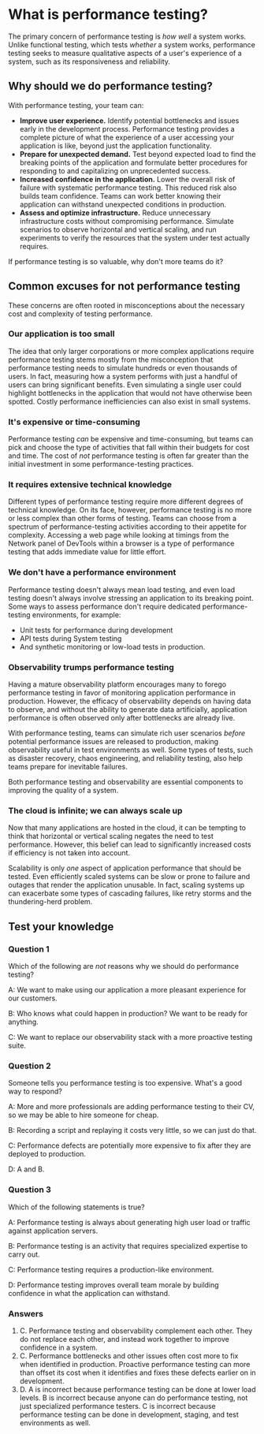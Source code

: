 # What is performance testing?

The primary concern of performance testing is _how well_ a system works. Unlike functional testing, which tests _whether_ a system works, performance testing seeks to measure qualitative aspects of a user's experience of a system, such as its responsiveness and reliability.

## Why should we do performance testing?

With performance testing, your team can:

- **Improve user experience.** Identify potential bottlenecks and issues early in the development process. Performance testing provides a complete picture of what the experience of a user accessing your application is like, beyond just the application functionality.
- **Prepare for unexpected demand.** Test beyond expected load to find the breaking points of the application and formulate better procedures for responding to and capitalizing on unprecedented success.
- **Increased confidence in the application.** Lower the overall risk of failure with systematic performance testing. This reduced risk also builds team confidence. Teams can work better knowing their application can withstand unexpected conditions in production.
- **Assess and optimize infrastructure.** Reduce unnecessary infrastructure costs without compromising performance. Simulate scenarios to observe horizontal and vertical scaling, and run experiments to verify the resources that the system under test actually requires.

If performance testing is so valuable, why don't more teams do it?

## Common excuses for not performance testing

These concerns are often rooted in misconceptions about the necessary cost and complexity of testing performance.

### Our application is too small

The idea that only larger corporations or more complex applications require performance testing stems mostly from the misconception that performance testing needs to simulate hundreds or even thousands of users. In fact, measuring how a system performs with just a handful of users can bring significant benefits. Even simulating a single user could highlight bottlenecks in the application that would not have otherwise been spotted. Costly performance inefficiencies can also exist in small systems.

### It's expensive or time-consuming

Performance testing *can* be expensive and time-consuming, but teams can pick and choose the type of activities that fall within their budgets for cost and time. The cost of _not_ performance testing is often far greater than the initial investment in some performance-testing practices.

### It requires extensive technical knowledge

Different types of performance testing require more different degrees of technical knowledge. On its face, however, performance testing is no more or less complex than other forms of testing. Teams can choose from a spectrum of performance-testing activities according to their appetite for complexity. Accessing a web page while looking at timings from the Network panel of DevTools within a browser is a type of performance testing that adds immediate value for little effort.

### We don't have a performance environment

Performance testing doesn't always mean load testing, and even load testing doesn't always involve stressing an application to its breaking point. Some ways to assess performance don't require dedicated performance-testing environments, for example:
- Unit tests for performance during development
- API tests during System testing
- And synthetic monitoring or low-load tests in production.

### Observability trumps performance testing

Having a mature observability platform encourages many to forego performance testing in favor of monitoring application performance in production. However, the efficacy of observability depends on having data to observe, and without the ability to generate data artificially, application performance is often observed only after bottlenecks are already live.

With performance testing, teams can simulate rich user scenarios *before* potential performance issues are released to production, making observability useful in test environments as well. Some types of tests, such as disaster recovery, chaos engineering, and reliability testing, also help teams prepare for inevitable failures.

Both performance testing and observability are essential components to improving the quality of a system.

### The cloud is infinite; we can always scale up

Now that many applications are hosted in the cloud, it can be tempting to think that horizontal or vertical scaling negates the need to test performance. However, this belief can lead to significantly increased costs if efficiency is not taken into account.

Scalability is only *one* aspect of application performance that should be tested. Even efficiently scaled systems can be slow or prone to failure and outages that render the application unusable. In fact, scaling systems up can exacerbate some types of cascading failures, like retry storms and the thundering-herd problem.


## Test your knowledge

### Question 1

Which of the following are *not* reasons why we should do performance testing?

A: We want to make using our application a more pleasant experience for our customers.

B: Who knows what could happen in production? We want to be ready for anything.

C: We want to replace our observability stack with a more proactive testing suite.

### Question 2

Someone tells you performance testing is too expensive. What's a good way to respond?

A: More and more professionals are adding performance testing to their CV, so we may be able to hire someone for cheap.

B: Recording a script and replaying it costs very little, so we can just do that.

C: Performance defects are potentially more expensive to fix after they are deployed to production.

D: A and B.

### Question 3

Which of the following statements is true?

A: Performance testing is always about generating high user load or traffic against application servers.

B: Performance testing is an activity that requires specialized expertise to carry out.

C: Performance testing requires a production-like environment.

D: Performance testing improves overall team morale by building confidence in what the application can withstand.

### Answers

1. C. Performance testing and observability complement each other. They do not replace each other, and instead work together to improve confidence in a system.
2. C. Performance bottlenecks and other issues often cost more to fix when identified in production. Proactive performance testing can more than offset its cost when it identifies and fixes these defects earlier on in development.
3. D. A is incorrect because performance testing can be done at lower load levels. B is incorrect because anyone can do  performance testing, not just specialized performance testers. C is incorrect because performance testing can be done in development, staging, and test environments as well.

